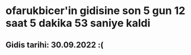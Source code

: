 # ofarukbicer'in gidisine son 5 gun 12 saat 5 dakika 53 saniye kaldi

## Gidis tarihi: 30.09.2022 :(